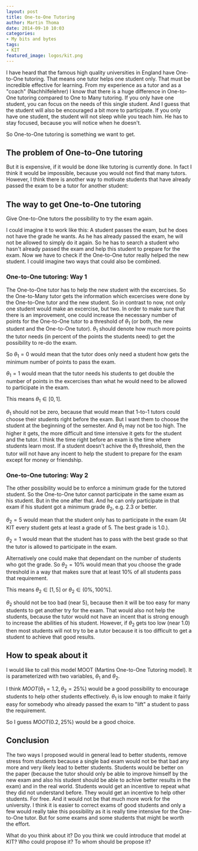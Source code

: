 ```yaml
---
layout: post
title: One-to-One Tutoring
author: Martin Thoma
date: 2014-09-10 10:03
categories:
- My bits and bytes
tags:
- KIT
featured_image: logos/kit.png
---
```


I have heard that the famous high quality universities in England have
One-to-One tutoring. That means one tutor helps one student only. That must
be incredible effective for learning. From my experience as a tutor and as a
"coach" (Nachhilfelehrer) I know that there is a huge difference in One-to-One
tutoring compared to One to Many tutoring. If you only have one student, you
can focus on the needs of this single student. And I guess that the student
will also be encouraged a bit more to participate. If you only have one student,
the student will not sleep while you teach him. He has to stay focused, because
you will notice when he doesn't.

So One-to-One tutoring is something we want to get.

## The problem of One-to-One tutoring
But it is expensive, if it would be done like tutoring is currently done. In
fact I think it would be impossible, because you would not find that many
tutors. However, I think there is another way to motivate students that have
already passed the exam to be a tutor for another student:

## The way to get One-to-One tutoring
Give One-to-One tutors the possibility to try the exam again.

I could imagine it to work like this: A student passes the exam, but he does
not have the grade he wants. As he has already passed the exam, he will not be
allowed to simply do it again. So he has to search a student who hasn't already
passed the exam and help this student to prepare for the exam. Now we have to
check if the One-to-One tutor really helped the new student. I could imagine
two ways that could also be combined.

### One-to-One tutoring: Way 1
The One-to-One tutor has to help the new student with the excercises. So the
One-to-Many tutor gets the information which excercises were done by the
One-to-One tutor and the new student. So in contrast to now, not only one
student would make an excercise, but two. In order to make sure that there is
an improvement, one could increase the necessary number of points for the
One-to-One tutor to a threshold of $\theta_1$ (or both, the new student and the One-to-One tutor). $\theta_1$ should denote how much more points the tutor needs (in
percent of the points the students need) to get the possibility to re-do the
exam.

So $\theta_1 = 0$ would mean that the tutor does only need a student how
gets the minimum number of points to pass the exam.

$\theta_1 = 1$ would mean that the tutor needs his students to get double the
number of points in the excercises than what he would need to be allowed to
participate in the exam.

This means $\theta_1 \in [0, 1]$.

$\theta_1$ should not be zero, because that
would mean that 1-to-1 tutors could choose their students right before the exam.
But I want them to choose the student at the beginning of the semester. And
$\theta_1$ may not be too high. The higher it gets, the more difficult and time
intensive it gets for the student and the tutor. I think the time right before
an exam is the time where students learn most. If a student doesn't achive
the $\theta_1$ threshold, then the tutor will not have any incent to help the
student to prepare for the exam except for money or friendship.

### One-to-One tutoring: Way 2
The other possibility would be to enforce a minimum grade for the tutored
student. So the One-to-One tutor cannot participate in the same exam as his
student. But in the one after that. And he can only participate in that exam
if his student got a minimum grade $\theta_2$, e.g. 2.3 or better.

$\theta_2 = 5$ would mean that the student only has to participate in the exam
(At KIT every student gets at least a grade of 5. The best grade is 1.0.).

$\theta_2 = 1$ would mean that the student has to pass with the best grade so
that the tutor is allowed to participate in the exam.

Alternatively one could make that dependant on the number of students who got
the grade. So $\theta_2 = 10\%$ would mean that you choose the grade threshold
in a way that makes sure that at least 10% of all students pass that
requirement.

This means $\theta_2 \in [1, 5]$ or $\theta_2 \in (0\%, 100\%]$.

$\theta_2$ should not be too bad (near 5), because then it will be too easy
for many students to get another try for the exam. That would also not help the
students, because the tutor would not have an incent that is strong enough to
increase the abilities of his student. However, if $\theta_2$ gets too low
(near 1.0) then most students will not try to be a tutor because it is too
difficult to get a student to achieve that good results.

## How to speak about it

I would like to call this model MOOT (Martins One-to-One Tutoring model).
It is parameterized with two variables, $\theta_1$ and $\theta_2$.

I think $MOOT(\theta_1=1.2, \theta_2=25\%)$ would be a good possibility to
encourage students to help other students effectively. $\theta_1$ is low enough
to make it fairly easy for somebody who already passed the exam to "lift" a
student to pass the requirement.

So I guess $MOOT(0.2, 25\%)$ would be a good choice.

## Conclusion
The two ways I proposed would in general lead to better students, remove stress
from students because a single bad exam would not be that bad any more and
very likely lead to better students. Students would be better on the paper
(because the tutor should only be able to improve himself by the new exam and
also his student should be able to achive better results in the exam) and in
the real world. Students would get an incentive to repeat what they did not
understand before. They would get an incentive to help other students. For free.
And it would not be that much more work for the university. I think it is easier
to correct exams of good students and only a few would really take this
possibility as it is really time intensive for the One-to-One tutor. But for
some exams and some students that might be worth the effort.

What do you think about it? Do you think we could introduce that model at KIT?
Who could propose it? To whom should be propose it?